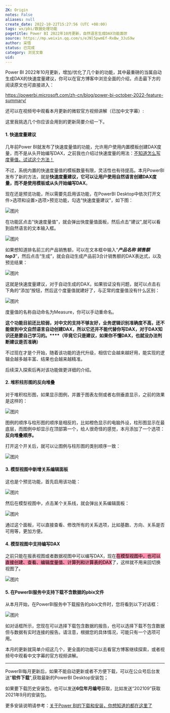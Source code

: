 ```yaml
---
ZK: Origin
notes: False
aliases: null
create_date: 2022-10-22T15:27:56 (UTC +08:00)
tags: wx/pbi/数据处理功能
pagetitle: Power BI 2022年10月更新，自然语言生成DAX功能面世
source: https://mp.weixin.qq.com/s/eJNl5pwmEf-RxBw_3JuS9w
author: 采悟
status: 已完成
category: 浏览文章
uid: 
---
```


Power BI 2022年10月更新，增加/优化了几个新的功能，其中最重磅的当属自动生成DAX的快速度量建议，你可以在官方博客中浏览全面的介绍，点击最下方的阅读原文也可直接进入：

https://powerbi.microsoft.com/zh-cn/blog/power-bi-october-2022-feature-summary/

还可以在视频号中观看本月更新的微软官方视频讲解（已加中文字幕）:

这里我挑选几个你应该会用到的更新简要介绍一下。

#### **1\. 快速度量建议**

几年前Power BI就发布了快速度量值的功能，允许用户使用内置模板创建DAX度量，而不是从头开始编写DAX，之前我也介绍过快速度量的用法：[不知道怎么写度量值，试试这个方法！](http://mp.weixin.qq.com/s?__biz=MzA4MzQwMjY4MA==&mid=2484067688&idx=1&sn=7c6e715e449557e1a082e22889cc7351&chksm=8e0c77bfb97bfea9f11f37dd7d02ad042a5313b882b4efb833d31a5117a83188310240c7014b&scene=21#wechat_redirect)

不过，系统内置的快速度量值的模板数量有限，灵活性也有待提高。本月PowerBI发布了新的方法，就是**快速度量建议，它可以让用户使用自然语言创建DAX度量，而不是使用模板或从头开始编写DAX**。

现在还是预览功能，所以需要先启用该功能，在PowerBI Desktop中依次打开文件>选项和设置>选项>预览功能，勾选“快速度量建议”，如下图：  

![图片](https://mmbiz.qpic.cn/mmbiz_png/aHEbZtANQJO9wKMTHqHAEPtqTyaAfAyGwiaicia80dbuukNK92yVa5yYRrloXibAGBIEOg2qr1BicwicZtaFW79GqDcg/640?wx_fmt=png&wxfrom=5&wx_lazy=1&wx_co=1)

在功能区点击"快速度量值"，就会弹出快度量值面板，然后点击"建议",就可以看到自然语言的文本输入框。

![图片](https://mmbiz.qpic.cn/mmbiz_png/aHEbZtANQJO9wKMTHqHAEPtqTyaAfAyGjqHSLnpTN4kWsGan7txY9vthTkc4kgP18tFpUJHVUA3hjmESBzTKaA/640?wx_fmt=png&wxfrom=5&wx_lazy=1&wx_co=1)

如果想知道排名前三的产品销售额，可以在文本框中输入“_**产品名称 销售额 top3**_”，然后点击“生成”，就会自动生成产品前3合计销售额的DAX表达式，以及预览结果：

![图片](https://mmbiz.qpic.cn/mmbiz_png/aHEbZtANQJMO1JF1yIoYMwiaLPxPbzBLEibnpmOH8LOFaMnIQgIVTiamo8KicpiaW4ic2Gz7cia8xZuXvVtLv0m006K1A/640?wx_fmt=png&wxfrom=5&wx_lazy=1&wx_co=1)

这就是快速度量建议，对于自动生成的DAX，如果验证没有问题，就可以点击右下角的“添加”按钮，然后这个度量值就建好了，与正常的度量值没有什么区别：

![图片](https://mmbiz.qpic.cn/mmbiz_png/aHEbZtANQJMO1JF1yIoYMwiaLPxPbzBLE06FS0A9AE9ETCaia0lW1VQDM1g1XzwJz9lM12VUTXFsrrU48aRd4Ijw/640?wx_fmt=png&wxfrom=5&wx_lazy=1&wx_co=1)

度量值的名称自动命名为Measure，你可以手动重命名。

**这个功能目前还比较弱，对中文的支持不够友好，业务逻辑识别准确度不高，还不能做到中文自然语言自动创建DAX，所以它还并不能代替你写DAX，对于DAX知识还是要自己学习的。****（毕竟它只是建议，如果你不懂DAX，也就没办法判断建议是否准确）**  

不过现在才是个开始，随着该功能的迭代升级，相信它会越来越好用，能实现的逻辑会越多越丰富、结果也会越来越精准。

后续深入探索后再对该功能做更详细的介绍。  

#### **2\. 堆积柱形图的反向堆叠**

对于堆积柱形图，如果显示图例，并置于图表左侧或者右侧垂直显示，之前的效果是这样的：

![图片](https://mmbiz.qpic.cn/mmbiz_png/aHEbZtANQJO9wKMTHqHAEPtqTyaAfAyGRtyMmJcTBPiaJkox9nVsmiaB89E6F38TPafObukvicx8jR3B9mwACc1dA/640?wx_fmt=png&wxfrom=5&wx_lazy=1&wx_co=1)

图例的顺序与柱形图的顺序是相反的，比如橙色显示的电脑外设，柱形图显示在最底层，而图例中却显示在顶部第一个，给人很奇怪的感觉，本月添加了一个选项：**反向堆叠顺序。**

打开这个开关后，就可以让图例与柱形图的类别顺序一致：

![图片](https://mmbiz.qpic.cn/mmbiz_png/aHEbZtANQJO9wKMTHqHAEPtqTyaAfAyGE2xB0MqrK3gtqJOcotGVFmAgUOXdAknr2KOdVlIZwEJQI3Oms06qng/640?wx_fmt=png&wxfrom=5&wx_lazy=1&wx_co=1)

#### **3\. 模型视图中新增关系编辑面板**

这也是个预览功能，首先启用该功能：  

![图片](https://mmbiz.qpic.cn/mmbiz_png/aHEbZtANQJO9wKMTHqHAEPtqTyaAfAyGpyUB4nDpl6puaQhnp60GuCwnTLCyt0KUuX2HsAB8YX1CwAcUiaLEtgw/640?wx_fmt=png&wxfrom=5&wx_lazy=1&wx_co=1)

然后在模型视图中，点击某个关系线，就会弹出关系编辑面板：  

![图片](https://mmbiz.qpic.cn/mmbiz_png/aHEbZtANQJO9wKMTHqHAEPtqTyaAfAyGQAicB0EZey5sbwQ9pQMgMuDS4kko8OR95qYOxibKKrKccfTCuhoMQkSA/640?wx_fmt=png&wxfrom=5&wx_lazy=1&wx_co=1)

通过这个面板，可以直接查看、修改所有的关系选项，比如基数、方向、关系是否可用等，更加方便。

#### **4\. 模型视图中支持编写DAX**

之前只能在报表视图或者数据视图中可以编写DAX，现在<mark style="background: #FF5582A6;">在模型视图中，也可以直接创建、查看、编辑度量值、计算列和计算表的DAX</mark>了，这样就不用来回切换视图了。

![图片](https://mmbiz.qpic.cn/mmbiz_png/aHEbZtANQJO9wKMTHqHAEPtqTyaAfAyGq6fwTdDk9Ogc2TrAhiaDKsOkf2egia15fPA37v966KMaVylicpuQbwfCg/640?wx_fmt=png&wxfrom=5&wx_lazy=1&wx_co=1)

#### **5\. 在PowerBI服务中支持下载不含数据的pbix文件**  

从本月开始，在PowerBI服务中下载报告的pbix文件时，您将看到以下对话框：

![图片](https://mmbiz.qpic.cn/mmbiz_png/aHEbZtANQJO9wKMTHqHAEPtqTyaAfAyGuuYICY0lgRLAqcPGrIwk9NlHYib2gxrDmOJ8KD331E6mJoozteESV6Q/640?wx_fmt=png&wxfrom=5&wx_lazy=1&wx_co=1)

如对话框所示，您现在可以选择下载包含数据的报告，也可以选择下载不包含数据但与数据有实时连接的报告。请注意，根据您的具体情况，可能只有一个选项可用。

本月的更新就简单介绍这几个，更全面的功能可以去看官方博客继续探索，或者视频号中观看中文字幕的官方视频讲解。

___

PowerBI每月更新后，如果不能自动更新或者不方便下载，可以在公众号后台发送"**软件下载**",获取最新的PowerBI Desktop安装包；

如果要下载历史安装包，也可以发送**6位年月编号**获取，比如发送“202109”获取2021年9月的安装包。

更多安装说明请参考：[关于Power BI的下载和安装，你想知道的都在这里了](http://mp.weixin.qq.com/s?__biz=MzA4MzQwMjY4MA==&mid=2484078648&idx=1&sn=7e53496bd78498ed962696055a500474&chksm=8e13a2efb9642bf98bb73de730c5141d61eb2dfd22e1781c2603745137302ea56ba2ae4dd6ba&scene=21#wechat_redirect)
